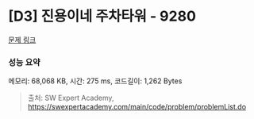 # [D3] 진용이네 주차타워 - 9280 

[문제 링크](https://swexpertacademy.com/main/code/problem/problemDetail.do?contestProbId=AW9j74FacD0DFAUY) 

### 성능 요약

메모리: 68,068 KB, 시간: 275 ms, 코드길이: 1,262 Bytes



> 출처: SW Expert Academy, https://swexpertacademy.com/main/code/problem/problemList.do